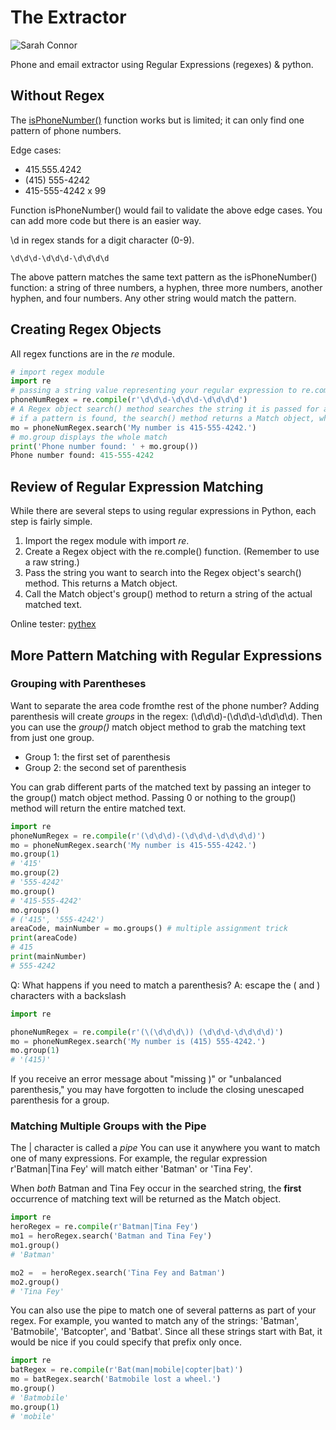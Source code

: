 # The Extractor

![Sarah Connor](https://cdn.vox-cdn.com/thumbor/80cX0s7Y6ID0iHU0KvH_pPrEE3k=/1400x1400/filters:format(jpeg)/cdn.vox-cdn.com/uploads/chorus_asset/file/16294722/phx03489r.jpg "Sarah Connor")

Phone and email extractor using Regular Expressions (regexes) &amp; python.

## Without Regex

The [isPhoneNumber()](wo_regex/isPhoneNumber.py) function works but is limited; it can only find one pattern of phone numbers.

Edge cases:
- 415.555.4242
- (415) 555-4242
- 415-555-4242 x 99

Function isPhoneNumber() would fail to validate the above edge cases. You can add more code but there is an easier way.

\d in regex stands for a digit character (0-9).
```
\d\d\d-\d\d\d-\d\d\d\d
```
The above pattern matches the same text pattern as the isPhoneNumber() function: a string of three numbers, a hyphen, three more numbers, another hyphen, and four numbers. Any other string would match the pattern.

## Creating Regex Objects

All regex functions are in the _re_ module.

```python
# import regex module
import re
# passing a string value representing your regular expression to re.compile() returns a Regex object
phoneNumRegex = re.compile(r'\d\d\d-\d\d\d-\d\d\d\d')
# A Regex object search() method searches the string it is passed for any matches to the regex
# if a pattern is found, the search() method returns a Match object, which will have a group() method that will return the actual matched text from the searched string
mo = phoneNumRegex.search('My number is 415-555-4242.')
# mo.group displays the whole match
print('Phone number found: ' + mo.group())
Phone number found: 415-555-4242
```

## Review of Regular Expression Matching
While there are several steps to using regular expressions in Python, each step is fairly simple.

1. Import the regex module with import _re_.
2. Create a Regex object with the re.comple() function. (Remember to use a raw string.)
3. Pass the string you want to search into the Regex object's search() method. This returns a Match object.
4. Call the Match object's group() method to return a string of the actual matched text.

Online tester: [pythex](https://pythex.org/)

## More Pattern Matching with Regular Expressions

### Grouping with Parentheses

Want to separate the area code fromthe rest of the phone number? Adding parenthesis will create _groups_ in the regex: (\d\d\d)-(\d\d\d-\d\d\d\d). Then you can use the _group()_ match object method to grab the matching text from just one group.

- Group 1: the first set of parenthesis
- Group 2: the second set of parenthesis

You can grab different parts of the matched text by passing an integer to the group() match object method. Passing 0 or nothing to the group() method will return the entire matched text.

```python
import re
phoneNumRegex = re.compile(r'(\d\d\d)-(\d\d\d-\d\d\d\d)')
mo = phoneNumRegex.search('My number is 415-555-4242.')
mo.group(1)
# '415'
mo.group(2)
# '555-4242'
mo.group()  
# '415-555-4242'
mo.groups()
# ('415', '555-4242')
areaCode, mainNumber = mo.groups() # multiple assignment trick
print(areaCode)
# 415
print(mainNumber)
# 555-4242
```

Q: What happens if you need to match a parenthesis?
A: escape the ( and ) characters with a backslash

```python
import re

phoneNumRegex = re.compile(r'(\(\d\d\d\)) (\d\d\d-\d\d\d\d)')  
mo = phoneNumRegex.search('My number is (415) 555-4242.')     
mo.group(1)
# '(415)'
```

If you receive an error message about "missing )" or "unbalanced parenthesis,"  you may have forgotten to include the closing unescaped parenthesis for a group.

### Matching Multiple Groups with the Pipe
The | character is called a _pipe_ You can use it anywhere you want to match one of many expressions. For example, the regular expression r'Batman|Tina Fey' will match either 'Batman' or 'Tina Fey'.

When _both_ Batman and Tina Fey occur in the searched string, the **first** occurrence of matching text will be returned as the Match object.

```python
import re
heroRegex = re.compile(r'Batman|Tina Fey')
mo1 = heroRegex.search('Batman and Tina Fey')
mo1.group()
# 'Batman'

mo2 =  = heroRegex.search('Tina Fey and Batman')
mo2.group()
# 'Tina Fey'
```

You can also use the pipe to match one of several patterns as part of your regex. For example, you wanted to match any of the strings: 'Batman', 'Batmobile', 'Batcopter', and 'Batbat'. Since all these strings start with Bat, it would be nice if you could specify that prefix only once.

```python
import re
batRegex = re.compile(r'Bat(man|mobile|copter|bat)')
mo = batRegex.search('Batmobile lost a wheel.')
mo.group()
# 'Batmobile'
mo.group(1)
# 'mobile'
```